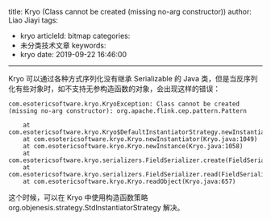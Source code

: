 title: Kryo (Class cannot be created (missing no-arg constructor))
author: Liao Jiayi
tags:
  - kryo
articleId: bitmap
categories:
  - 未分类技术文章
keywords:
  - kryo
date: 2019-09-22 16:46:00
---


Kryo 可以通过各种方式序列化没有继承 Serializable 的 Java 类，但是当反序列化有些对象时，如不支持无参构造函数的对象，会出现这样的错误：


```
com.esotericsoftware.kryo.KryoException: Class cannot be created (missing no-arg constructor): org.apache.flink.cep.pattern.Pattern

    at com.esotericsoftware.kryo.Kryo$DefaultInstantiatorStrategy.newInstantiatorOf(Kryo.java:1228)
    at com.esotericsoftware.kryo.Kryo.newInstantiator(Kryo.java:1049)
    at com.esotericsoftware.kryo.Kryo.newInstance(Kryo.java:1058)
    at com.esotericsoftware.kryo.serializers.FieldSerializer.create(FieldSerializer.java:547)
    at com.esotericsoftware.kryo.serializers.FieldSerializer.read(FieldSerializer.java:523)
    at com.esotericsoftware.kryo.Kryo.readObject(Kryo.java:657)

```

这个时候，可以在 Kryo 中使用构造函数策略 org.objenesis.strategy.StdInstantiatorStrategy 解决。
